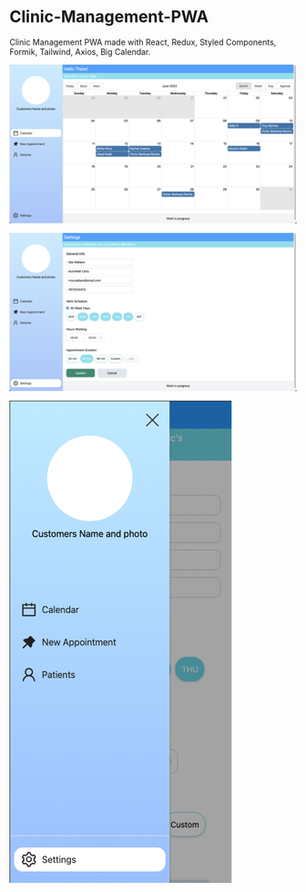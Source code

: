 # Clinic-Management-PWA
Clinic Management PWA made with React, Redux, Styled Components, Formik, Tailwind, Axios, Big Calendar.

![Preview Image](public/calendar_page.png)

![Preview Image](public/settings.png)

![Preview Image](public/sidemenu.png)


